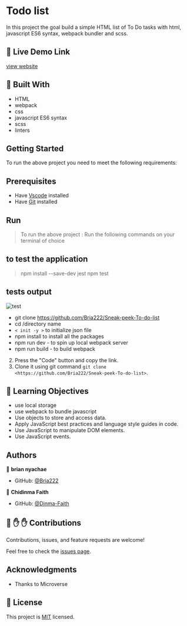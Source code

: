 # Todo list


In this project the goal build a simple HTML list of To Do tasks with html, javascript ES6 syntax, webpack bundler and scss.


## :red_circle: Live Demo Link

[view website](https://bria222.github.io/Sneak-peek-To-do-list/)



## :hammer: Built With

- HTML
- webpack
- css
- javascript ES6 syntax
- scss
- linters

## Getting Started
To run the above project you need to meet the following requirements:
## Prerequisites
- Have [Vscode](https://code.visualstudio.com/) installed 
- Have [Git](https:npm.com/) installed

## Run 
> To run the above project :
> Run the following commands on your terminal of choice

## to test the application
> npm install --save-dev jest
> npm test
## tests output
![test](https://user-images.githubusercontent.com/64264883/167110037-ad743e68-17f9-46af-bdb5-fffaf636d2b9.png)

- git clone <https://github.com/Bria222/Sneak-peek-To-do-list>
- cd /directory name
- `< init -y >` to initialize json file
- npm install to install all the packages
- npm run dev - to spin up local webpack server
- npm run build - to build webpack
  

2. Press the "Code" button and copy the link.
3. Clone it using git command `git clone <https://github.com/Bria222/Sneak-peek-To-do-list>`.

## :blue_book: Learning Objectives

- use local storage
- use webpack to bundle javascript
- Use objects to store and access data.
- Apply JavaScript best practices and language style guides in code.
- Use JavaScript to manipulate DOM elements.
- Use JavaScript events.


## Authors

👤 **brian nyachae**

- GitHub: [@Bria222](https://github.com/Bria222)

👤 **Chidinma Faith**

- GitHub: [@Dinma-Faith](https://github.com/Dinma-Faith)






## 🤝 :raised_hand: :raised_hand: Contributions

Contributions, issues, and feature requests are welcome!

Feel free to check the [issues page](https://github.com/Bria222/Sneak-peek-To-do-list).



## Acknowledgments

- Thanks to Microverse


## 📝 License

This project is [MIT](LICENSE) licensed.
